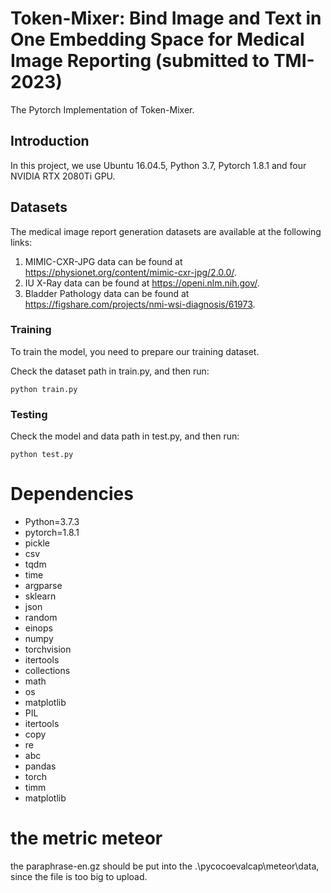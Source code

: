 # Token-Mixer: Bind Image and Text in One Embedding Space for Medical Image Reporting (submitted to TMI-2023)
The Pytorch Implementation of Token-Mixer. 

## Introduction
In this project, we use Ubuntu 16.04.5, Python 3.7, Pytorch 1.8.1 and four NVIDIA RTX 2080Ti GPU. 

## Datasets
The medical image report generation datasets are available at the following links:
1. MIMIC-CXR-JPG data can be found at https://physionet.org/content/mimic-cxr-jpg/2.0.0/.
2. IU X-Ray data can be found at https://openi.nlm.nih.gov/.
3. Bladder Pathology data can be found at https://figshare.com/projects/nmi-wsi-diagnosis/61973.

### Training

To train the model, you need to prepare our training dataset.

Check the dataset path in train.py, and then run:
```
python train.py
```

### Testing

Check the model and data path in test.py, and then run:

```
python test.py
```

# Dependencies
  - Python=3.7.3
  - pytorch=1.8.1
  - pickle
  - csv
  - tqdm
  - time
  - argparse
  - sklearn
  - json
  - random
  - einops
  - numpy 
  - torchvision 
  - itertools
  - collections
  - math
  - os
  - matplotlib
  - PIL 
  - itertools
  - copy
  - re
  - abc
  - pandas
  - torch
  - timm
  - matplotlib

# the metric meteor
the paraphrase-en.gz should be put into the .\pycocoevalcap\meteor\data, since the file is too big to upload.
